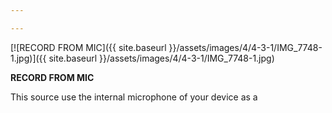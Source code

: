 ```yaml
---

---
```


[![RECORD FROM MIC]({{ site.baseurl }}/assets/images/4/4-3-1/IMG_7748-1.jpg)]({{
site.baseurl }}/assets/images/4/4-3-1/IMG_7748-1.jpg)

**RECORD FROM MIC**

This source use the internal microphone of your device as a
